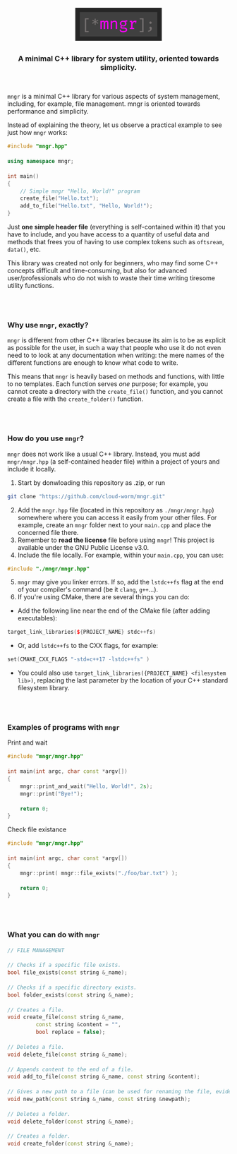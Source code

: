 

<p align="center">
<img src="images/mngr-logo.png" width="208" height="79" style="text-align: center" />
</p>

<p align="center">
<h3 align="center"> A minimal C++ library for system utility, oriented towards simplicity. </h3>
</p>

<br />

`mngr` is a minimal C++ library for various aspects of system management, including, for example, file management. mngr is oriented towards performance and simplicity. 

Instead of explaining the theory, let us observe a practical example to see just how `mngr` works:

```c++
#include "mngr.hpp"

using namespace mngr;

int main()
{
	// Simple mngr "Hello, World!" program
	create_file("Hello.txt");
	add_to_file("Hello.txt", "Hello, World!");
}
```

Just **one simple header file** (everything is self-contained within it) that you have to include, and you have access to a quantity of useful data and methods that frees you of having to use complex tokens such as `oftsream`, `data()`, etc. 

This library was created not only for beginners, who may find some C++ concepts difficult and time-consuming, but also for advanced user/professionals who do not wish to waste their time writing tiresome utility functions.

<br /><br />

### Why use `mngr`, exactly?

`mngr` is different from other C++ libraries because its aim is to be as explicit as possible for the user, in such a way that people who use it do not even need to to look at any documentation when writing: the mere names of the different functions are enough to know what code to write.

This means that `mngr` is heavily based on methods and functions, with little to no templates. Each function serves *one* purpose; for example, you cannot create a directory with the `create_file()` function, and you cannot create a file with the `create_folder()` function.

<br /><br />

### How do you use `mngr`?

`mngr` does not work like a usual C++ library. Instead, you must add `mngr/mngr.hpp` (a self-contained header file) within a project of yours and include it locally.

1. Start by donwloading this repository as .zip, or run 
```bash
git clone "https://github.com/cloud-worm/mngr.git"
```
2. Add the `mngr.hpp` file (located in this repository as `./mngr/mngr.hpp`) somewhere where you can access it easily from your other files. For example, create an `mngr` folder next to your `main.cpp` and place the concerned file there.
3. Remember to **read the license** file before using `mngr`! This project is available under the GNU Public License v3.0.
4. Include the file locally. For example, within your `main.cpp`, you can use:
```c++
#include "./mngr/mngr.hpp"
```
5. `mngr` may give you linker errors. If so, add the `lstdc++fs` flag at the end of your compiler's command (be it `clang`, `g++`...).
6. If you're using CMake, there are several things you can do:
- Add the following line near the end of the CMake file (after adding executables):
```c++
target_link_libraries(${PROJECT_NAME} stdc++fs)
```
- Or, add `lstdc++fs` to the CXX flags, for example:
```c++
set(CMAKE_CXX_FLAGS "-std=c++17 -lstdc++fs" )
```
- You could also use `target_link_libraries({PROJECT_NAME} <filesystem lib>)`, replacing the last parameter by the location of your C++ standard filesystem library.

<br /><br />

### Examples of programs with `mngr`

Print and wait
```c++
#include "mngr/mngr.hpp"

int main(int argc, char const *argv[])
{
	mngr::print_and_wait("Hello, World!", 2s);
	mngr::print("Bye!");
	
	return 0;
}
```

Check file existance
```c++
#include "mngr/mngr.hpp"

int main(int argc, char const *argv[])
{
	mngr::print( mngr::file_exists("./foo/bar.txt") );
	
	return 0;
}
```

<br /><br />

### What you can do with `mngr`

```c++
// FILE MANAGEMENT

// Checks if a specific file exists.
bool file_exists(const string &_name);

// Checks if a specific directory exists.
bool folder_exists(const string &_name);

// Creates a file.
void create_file(const string &_name, 
		 const string &content = "", 
		 bool replace = false);
		     
// Deletes a file.
void delete_file(const string &_name);

// Appends content to the end of a file.
void add_to_file(const string &_name, const string &content);

// Gives a new path to a file (can be used for renaming the file, evidently).
void new_path(const string &_name, const string &newpath);

// Deletes a folder.
void delete_folder(const string &_name);

// Creates a folder.
void create_folder(const string &_name);
```
